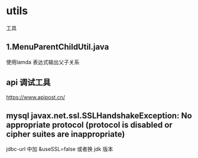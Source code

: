 # utils
工具
## 1.MenuParentChildUtil.java
使用lamda 表达式输出父子关系

## api 调试工具
https://www.apipost.cn/

## mysql javax.net.ssl.SSLHandshakeException: No appropriate protocol (protocol is disabled or cipher suites are inappropriate)
jdbc-url 中加 &useSSL=false 或者换 jdk 版本
